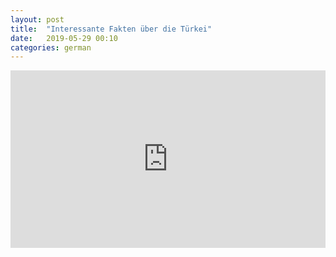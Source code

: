 ```yaml
---
layout: post
title:  "Interessante Fakten über die Türkei"
date:   2019-05-29 00:10
categories: german
---
```


<style>
.iframe-container {
  overflow: hidden;
  padding-top: 56.25%;
  position: relative;
}
 
.iframe-container iframe {
   border: 0;
   height: 100%;
   left: 0;
   position: absolute;
   top: 0;
   width: 100%;
}
 
/* 4x3 Aspect Ratio */
.iframe-container-4x3 {
  padding-top: 75%;
}
</style>

<div class="iframe-container">
  <iframe src="https://drive.google.com/file/d/1fTPOjwXRAa051ybMMr_W5k1F8tbN8ep_/preview" allowfullscreen frameborder="0"></iframe>
</div>
